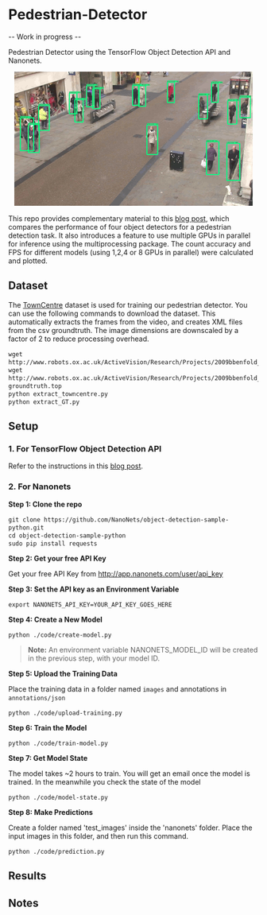 # Pedestrian-Detector

-- Work in progress --

Pedestrian Detector using the TensorFlow Object Detection API and Nanonets.

<p align="center">
  <img src="/output.gif" alt="Pedestrian Detector in action"></img>
</p>

This repo provides complementary material to this [blog post](#target), which compares the performance of four object detectors for a pedestrian detection task. It also introduces a feature to use multiple GPUs in parallel for inference using the multiprocessing package. The count accuracy and FPS for different models (using 1,2,4 or 8 GPUs in parallel) were calculated and plotted.

## Dataset
The [TownCentre](http://www.robots.ox.ac.uk/ActiveVision/Research/Projects/2009bbenfold_headpose/project.html#datasets) dataset is used for training our pedestrian detector. You can use the following commands to download the dataset. This automatically extracts the frames from the video, and creates XML files from the csv groundtruth. The image dimensions are downscaled by a factor of 2 to reduce processing overhead.
```
wget http://www.robots.ox.ac.uk/ActiveVision/Research/Projects/2009bbenfold_headpose/Datasets/TownCentreXVID.avi
wget http://www.robots.ox.ac.uk/ActiveVision/Research/Projects/2009bbenfold_headpose/Datasets/TownCentre-groundtruth.top
python extract_towncentre.py
python extract_GT.py
```
## Setup
### 1. For TensorFlow Object Detection API
Refer to the instructions in this [blog post](#target).

### 2. For Nanonets
**Step 1: Clone the repo**
```
git clone https://github.com/NanoNets/object-detection-sample-python.git
cd object-detection-sample-python
sudo pip install requests
```
**Step 2: Get your free API Key**

Get your free API Key from http://app.nanonets.com/user/api_key

**Step 3: Set the API key as an Environment Variable**
```
export NANONETS_API_KEY=YOUR_API_KEY_GOES_HERE
```
**Step 4: Create a New Model**
```
python ./code/create-model.py
```
>**Note:** An environment variable NANONETS_MODEL_ID will be created in the previous step, with your model ID.

**Step 5: Upload the Training Data**

Place the training data in a folder named `images` and annotations in `annotations/json`
```
python ./code/upload-training.py
```
**Step 6: Train the Model**
```
python ./code/train-model.py
```
**Step 7: Get Model State**

The model takes ~2 hours to train. You will get an email once the model is trained. In the meanwhile you check the state of the model
```
python ./code/model-state.py
```
**Step 8: Make Predictions**

Create a folder named 'test_images' inside the 'nanonets' folder. Place the input images in this folder, and then run this command.
```
python ./code/prediction.py
```

## Results

## Notes
